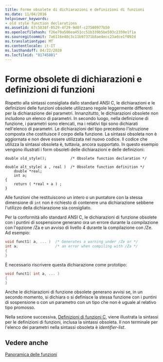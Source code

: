 ```yaml
---
title: Forme obsolete di dichiarazioni e definizioni di funzioni
ms.date: 11/04/2016
helpviewer_keywords:
- old style function declarations
ms.assetid: 67c5038f-0529-4f29-9d0f-c27580977b50
ms.openlocfilehash: f26e79a586ea451cc51b339b5be593c2359e1f1a
ms.sourcegitcommit: 7a6116e48c3c11b97371b8ae4ecc23adce1f092d
ms.translationtype: MT
ms.contentlocale: it-IT
ms.lasthandoff: 04/22/2020
ms.locfileid: "81745881"
---
```

# <a name="obsolete-forms-of-function-declarations-and-definitions"></a>Forme obsolete di dichiarazioni e definizioni di funzioni

Rispetto alla sintassi consigliata dallo standard ANSI C, le dichiarazioni e le definizioni delle funzioni obsolete utilizzano regole leggermente differenti per la dichiarazione dei parametri. Innanzitutto, le dichiarazioni obsolete non includono un elenco di parametri. In secondo luogo, nella definizione di funzione, i parametri sono elencati, ma i relativi tipi sono dichiarati nell'elenco di parametri. Le dichiarazioni del tipo precedono l'istruzione composta che costituisce il corpo della funzione. La sintassi obsoleta non è aggiornata e non deve essere utilizzata nel nuovo codice. Il codice che utilizza la sintassi obsoleta è, tuttavia, ancora supportato. In questo esempio vengono illustrati i form obsoleti delle dichiarazioni e delle definizioni:

```
double old_style();           /* Obsolete function declaration */

double alt_style( a , real )  /* Obsolete function definition */
    double *real;
    int a;
{
    return ( *real + a ) ;
}
```

Alle funzioni che restituiscono un intero o un puntatore con la stessa dimensione di  `int` non è richiesto di contenere una dichiarazione sebbene l'utilizzo della dichiarazione sia consigliato.

Per la conformità allo standard ANSI C, le dichiarazioni di funzione obsolete con i puntini di sospensione generano ora un errore durante la compilazione con l'opzione /Za e un avviso di livello 4 durante la compilazione con /Ze. Ad esempio:

```cpp
void funct1( a, ... )  /* Generates a warning under /Ze or */
int a;                 /* an error when compiling with /Za */
{
}
```

È necessario riscrivere questa dichiarazione come prototipo:

```cpp
void funct1( int a, ... )
{
}
```

Anche le dichiarazioni di funzione obsolete generano avvisi se, in un secondo momento, si dichiara o si definisce la stessa funzione con i puntini di sospensione o con un parametro con un tipo che non è uguale al relativo tipo promosso.

Nella sezione successiva, [Definizioni di funzioni C](../c-language/c-function-definitions.md), viene illustrata la sintassi per le definizioni di funzioni, inclusa la sintassi obsoleta. Il non terminale per l'elenco dei parametri nella sintassi obsoleta è *identifier-list*.

## <a name="see-also"></a>Vedere anche

[Panoramica delle funzioni](../c-language/overview-of-functions.md)
